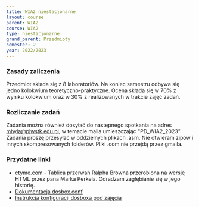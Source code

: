 ```yaml
---
title: WIA2 niestacjonarne
layout: course
parent: WIA2
course: WIA2
type: niestacjonarne
grand_parent: Przedmioty
semester: 2
year: 2022/2023
---
```

### Zasady zaliczenia
Przedmiot składa się z 8 laboratoriów. Na koniec semestru odbywa się jedno kolokwium teoretyczno-praktyczne. Ocena składa się w 70% z wyniku kolokwium oraz w 30% z realizowanych w trakcie zajęć zadań. 

### Rozliczanie zadań
Zadania można również dosyłać do następnego spotkania na adres mhyla@pjwstk.edu.pl, w temacie maila umieszczając "PD_WIA2_2023". Zadania proszę przesyłać w oddzielnych plikach .asm. Nie otwieram zipów i innych skompresowanych folderów. Pliki .com nie przejdą przez gmaila.

### Przydatne linki
- [ctyme.com](http://www.ctyme.com/intr/int.htm) - Tablica przerwań Ralpha Browna przerobiona na wersję HTML przez pana Marka Perkela. Odradzam zagłębianie się w jego historię.
- [Dokumentacja dosbox.conf](https://www.dosbox.com/wiki/Dosbox.conf)
- [Instrukcja konfiguracji dosboxa pod zajęcia](../wia2-dosbox)